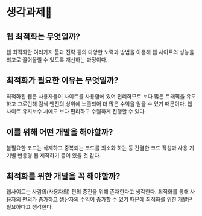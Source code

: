 # 생각과제💬

## 웹 최적화는 무엇일까?

웹 최적화란 여러가지 툴과 전략 등의 다양한 노력과 방법을 이용해 웹 사이트의 성능을 최고로 끌어올릴 수 있도록 개선하는 과정이다.

## 최적화가 필요한 이유는 무엇일까?

최적화된 웹은 사용자들이 사이트를 사용함에 있어 편리하므로 보다 많은 트래픽을 유도하고 그로인해 검색 엔진의 상위에 노출되어 더 많은 수익을 얻을 수 있기 때문이다. 웹 사이트 유지보수 시에도 보다 편리하고 수월하게 진행할 수 있다.

## 이를 위해 어떤 개발을 해야할까?

불필요한 코드는 삭제하고 중복되는 코드를 최소화 하는 등 간결한 코드 작성과 사용 기기별 반응형 웹 제작하기 등이 있을 것 같다.

## 최적화를 위한 개발을 꼭 해야할까?

웹사이트는 사람의(사용자의) 편의 증진을 위해 존재한다고 생각한다. 최적화를 통해 사용자의 편의가 증가하고 생산자의 수익이 증가할 수 있기 때문에 최적화를 위한 개발은 필요하다고 생각한다.
